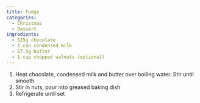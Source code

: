 ```yaml
---
title: Fudge
categories:
  - Christmas
  - Dessert
ingredients:
  - 525g chocolate
  - 1 can condensed milk
  - 57.5g butter
  - 1 cup chopped walnuts (optional)
---
```

1. Heat chocolate, condensed milk and butter over boiling water. Stir until smooth
2. Stir in nuts, pour into greased baking dish
3. Refrigerate until set